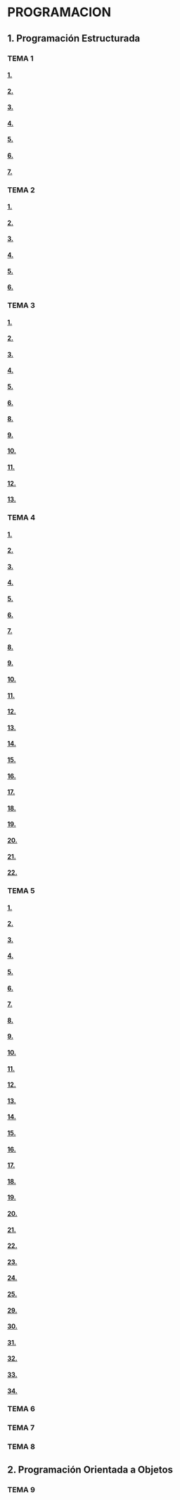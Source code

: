 # PROGRAMACION
## 1. Programación Estructurada
### TEMA 1
#### <a href="tema1/Ejercicio1.java">1. </a>
#### <a href="tema1/Ejercicio2.java">2. </a>
#### <a href="tema1/ejercicio3.java">3. </a>
#### <a href="tema1/ejercicio4.java">4. </a>
#### <a href="tema1/Ejercicio5.java">5. </a>
#### <a href="tema1/ejercicio6.java">6. </a>
#### <a href="tema1/ejercicio7.java">7. </a>
### TEMA 2
#### <a href="tema2/Ejercicio1.java">1. </a>
#### <a href="tema2/Ejercicio2.java">2. </a>
#### <a href="tema2/Ejercicio3.java">3. </a>
#### <a href="tema2/Ejercicio4.java">4. </a>
#### <a href="tema2/Ejercicio5.java">5. </a>
#### <a href="tema2/Ejercicio6.java">6. </a>
### TEMA 3
#### <a href="tema3/Ejercicio1.java">1. </a>
#### <a href="tema3/Ejercicio2.java">2. </a>
#### <a href="tema3/Ejercicio3.java">3. </a>
#### <a href="tema3/Ejercicio4.java">4. </a>
#### <a href="tema3/Ejercicio5.java">5. </a>
#### <a href="tema3/Ejercicio6.java">6. </a>
#### <a href="tema3/Ejercicio8.java">8. </a>
#### <a href="tema3/Ejercicio9.java">9. </a>
#### <a href="tema3/Ejercicio10.java">10. </a>
#### <a href="tema3/Ejercicio11.java">11. </a>
#### <a href="tema3/Ejercicio12.java">12. </a>
#### <a href="tema3/Ejercicio13.java">13. </a>
### TEMA 4
#### <a href="tema4/Ejercicio1.java">1. </a>
#### <a href="tema4/Ejercicio2.java">2. </a>
#### <a href="tema4/Ejercicio3.java">3. </a>
#### <a href="tema4/Ejercicio4.java">4. </a>
#### <a href="tema4/Ejercicio5.java">5. </a>
#### <a href="tema4/Ejercicio6.java">6. </a>
#### <a href="tema4/Ejercicio7.java">7. </a>
#### <a href="tema4/Ejercicio8.java">8. </a>
#### <a href="tema4/Ejercicio9.java">9. </a>
#### <a href="tema4/e10.java">10. </a>
#### <a href="tema4/e11.java">11. </a>
#### <a href="tema4/e12.java">12. </a>
#### <a href="tema4/e13.java">13. </a>
#### <a href="tema4/e14.java">14. </a>
#### <a href="tema4/e15.java">15. </a>
#### <a href="tema4/e16.java">16. </a>
#### <a href="tema4/e17.java">17. </a>
#### <a href="tema4/e18.java">18. </a>
#### <a href="tema4/e19.java">19. </a>
#### <a href="tema4/e20.java">20. </a>
#### <a href="tema4/e21.java">21. </a>
#### <a href="tema4/e22.java">22. </a>
### TEMA 5
#### <a href="tema5/e1.java">1. </a>
#### <a href="tema5/e2.java">2. </a>
#### <a href="tema5/e3.java">3. </a>
#### <a href="tema5/e4.java">4. </a>
#### <a href="tema5/e5.java">5. </a>
#### <a href="tema5/e6.java">6. </a>
#### <a href="tema5/e7.java">7. </a>
#### <a href="tema5/e8.java">8. </a>
#### <a href="tema5/e9.java">9. </a>
#### <a href="tema5/e10.java">10. </a>
#### <a href="tema5/e11.java">11. </a>
#### <a href="tema5/e12.java">12. </a>
#### <a href="tema5/e13.java">13. </a>
#### <a href="tema5/e14.java">14. </a>
#### <a href="tema5/e15.java">15. </a>
#### <a href="tema5/e16.java">16. </a>
#### <a href="tema5/e17.java">17. </a>
#### <a href="tema5/e18.java">18. </a>
#### <a href="tema5/e19.java">19. </a>
#### <a href="tema5/e20.java">20. </a>
#### <a href="tema5/e21.java">21. </a>
#### <a href="tema5/e22.java">22. </a>
#### <a href="tema5/e23.java">23. </a>
#### <a href="tema5/e24.java">24. </a>
#### <a href="tema5/e25.java">25. </a>
#### <a href="tema5/e29.java">29. </a>
#### <a href="tema5/e30.java">30. </a>
#### <a href="tema5/e31.java">31. </a>
#### <a href="tema5/e32.java">32. </a>
#### <a href="tema5/e33.java">33. </a>
#### <a href="tema5/e34.java">34. </a>
### TEMA 6
### TEMA 7
### TEMA 8
## 2. Programación Orientada a Objetos
  ### TEMA 9
